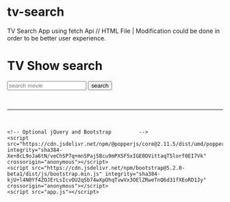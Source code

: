 # tv-search
TV Search App using fetch Api
// HTML File | Modification could be done in order to be better user experience.
<!DOCTYPE html>
<html lang="en">
<head>
    <meta charset="UTF-8">
    <meta http-equiv="X-UA-Compatible" content="IE=edge">
    <meta name="viewport" content="width=device-width, initial-scale=1.0">
    <title>Search Movie App</title>
    <link rel="stylesheet" href="style.css">
    <script src="https://cdn.jsdelivr.net/npm/axios/dist/axios.min.js"></script>
    <link href="https://cdn.jsdelivr.net/npm/bootstrap@5.2.0-beta1/dist/css/bootstrap.min.css" rel="stylesheet" integrity="sha384-0evHe/X+R7YkIZDRvuzKMRqM+OrBnVFBL6DOitfPri4tjfHxaWutUpFmBp4vmVor" crossorigin="anonymous">
</head>
<body>
    <div id="form" class="text-center py-5 px-2">
        <h1 class="py-2 dislay-3"><strong>TV Show</strong> <span>search</span> </h1>
            <form id="searchForm">
                <input type="text" placeholder="search movie" name="query">
                <button type="submit">search</button>
            </form> <br>    
            <div id="img" class="text-center py-1 px-4">
                <img src="" alt="" />
            </div> <hr>
    </div> <br> 
        
    <!-- Optional jQuery and Bootstrap         -->
    <script src="https://cdn.jsdelivr.net/npm/@popperjs/core@2.11.5/dist/umd/popper.min.js" integrity="sha384-Xe+8cL9oJa6tN/veChSP7q+mnSPaj5Bcu9mPX5F5xIGE0DVittaqT5lorf0EI7Vk" crossorigin="anonymous"></script>
    <script src="https://cdn.jsdelivr.net/npm/bootstrap@5.2.0-beta1/dist/js/bootstrap.min.js" integrity="sha384-kjU+l4N0Yf4ZOJErLsIcvOU2qSb74wXpOhqTvwVx3OElZRweTnQ6d31fXEoRD1Jy" crossorigin="anonymous"></script>
    <script src="app.js"></script>
</body>
</html>
